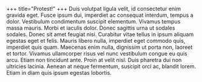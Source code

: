 +++
title="Protest!"
+++
Duis volutpat ligula velit, id consectetur enim gravida eget. Fusce ipsum dui, imperdiet ac consequat interdum, tempus a dolor. Vestibulum condimentum suscipit elementum. Vivamus tempus massa mauris. Morbi et iaculis dolor. Donec sagittis urna ut sodales sodales. Donec sit amet feugiat nisi. Curabitur vitae tellus in ipsum aliquam egestas eget et felis. Mauris libero nulla, imperdiet eget commodo quis, imperdiet quis quam. Maecenas enim nulla, dignissim ut porta non, laoreet et tortor. Vivamus ullamcorper risus vel nunc vestibulum congue eu quis arcu. Etiam non tincidunt ante. Proin at velit nisl. Duis pharetra dui non ultricies lacinia. Aenean at neque fermentum, suscipit orci ac, blandit lorem. Etiam in diam quis ipsum egestas lobortis.
